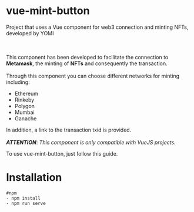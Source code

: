 # vue-mint-button
Project that uses a Vue component for web3 connection and minting NFTs, developed by YOMI

\
\
This component has been developed to facilitate the connection to **Metamask**, the minting of **NFTs** and consequently the transaction. 
\
\
Through this component you can choose different networks for minting including:

- Ethereum
- Rinkeby
- Polygon
- Mumbai
- Ganache

In addition, a link to the transaction txid is provided.
\
\
***ATTENTION***: *This component is only compatible with VueJS projects.*

To use vue-mint-button, just follow this guide.
# Installation

	#npm
    - npm install
    - npm run serve 




